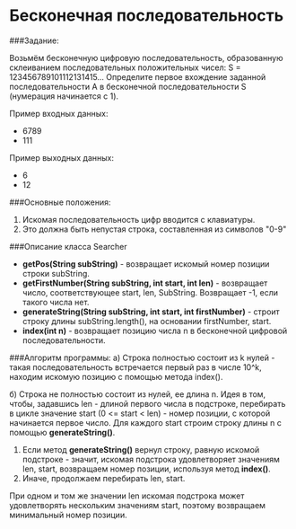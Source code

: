 #  Бесконечная последовательность
###Задание:

Возьмём бесконечную цифровую последовательность, образованную склеиванием последовательных положительных чисел: S = 123456789101112131415...
Определите первое вхождение заданной последовательности A в бесконечной последовательности S (нумерация начинается с 1).

Пример входных данных:
+ 6789
+ 111

Пример выходных данных:
+ 6
+ 12

###Основные положения:
1. Искомая последовательность цифр вводится с клавиатуры. 
2. Это должна быть непустая строка, составленная из символов "0-9"

###Описание класса Searcher

 - **getPos(String subString)** - возвращает искомый номер позиции строки subString.
 - **getFirstNumber(String subString, int start, int len)** - возвращает число, соответствующее start, len, SubString. Возвращает -1, если такого числа нет.
 - **generateString(String subString, int start, int firstNumber)** - строит строку длины subString.length(), на основании firstNumber, start.
 - **index(int n)** - возвращает позицию числа n в бесконечной цифровой последовательности.

###Алгоритм программы:
а) Строка полностью состоит из k нулей - такая последовательность встречается первый раз в числе 10^k, находим искомую позицию с помощью метода index().

б) Строка не полностью состоит из нулей, ее длина n. Идея в том, чтобы, задавшись len - длиной первого числа в подстроке, перебирать в цикле значение start (0 <= start < len) - номер позиции, с которой начинается первое число. Для каждого start строим строку длины n с помощью **generateString()**. 
	

 1. Если метод **generateString()** вернул строку, равную искомой подстроке - значит, искомая подстрока удовлетворяет значениям len, start, возвращаем номер позиции, используя метод **index()**. 
 2. Иначе, продолжаем перебирать len, start.
 
При одном и том же значении len искомая подстрока может удовлетворять нескольким значениям start, поэтому возвращаем минимальный номер позиции.
